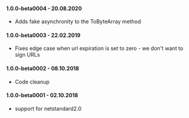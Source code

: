 #### 1.0.0-beta0004 - 20.08.2020
* Adds fake asynchronity to the ToByteArray method

#### 1.0.0-beta0003 - 22.02.2019
* Fixes edge case when url expiration is set to zero - we don't want to sign URLs

#### 1.0.0-beta0002 - 08.10.2018
* Code cleanup

#### 1.0.0-beta0001 - 02.10.2018
* support for netstandard2.0
